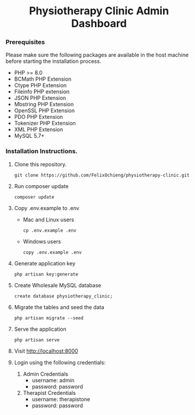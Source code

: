 
<H1 align="center">Physiotherapy Clinic Admin Dashboard</H1>


### Prerequisites
Please make sure the following packages are available in the host machine before starting the installation process.

* PHP >= 8.0
* BCMath PHP Extension
* Ctype PHP Extension
* Fileinfo PHP extension
* JSON PHP Extension
* Mbstring PHP Extension
* OpenSSL PHP Extension
* PDO PHP Extension
* Tokenizer PHP Extension
* XML PHP Extension
* MySQL 5.7+
### Installation Instructions.
1. Clone this repository.

    ```shell
    git clone https://github.com/FelixOchieng/physiotherapy-clinic.git
    ```
2. Run composer update
    ```shell
    composer update
    ```
3. Copy .env.example to .env
   
   * Mac and Linux users 
      ```shell
      cp .env.example .env
      ```
   * Windows users
      ```shell
      copy .env.example .env
      ```
4. Generate application key
   ```shell
   php artisan key:generate
   ```

5. Create Wholesale MySQL database
   ```shell
   create database physiotherapy_clinic;
   ```

6. Migrate the tables and seed the data
   ```shell
   php artisan migrate --seed
   ```

7. Serve the application
   ```shell
   php artisan serve
   ```

8. Visit <http://localhost:8000>
9. Login using the following credentials:
    1. Admin Credentials    
        * username: admin
        * password: password
    2. Therapist Credentials
        * username: therapistone
        * password: password

